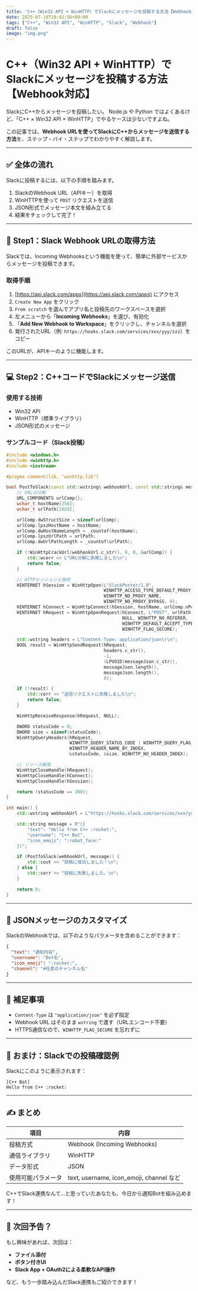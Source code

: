 ```yaml
---
title: 'C++（Win32 API + WinHTTP）でSlackにメッセージを投稿する方法【Webhook対応】'
date: 2025-07-16T19:42:56+09:00
tags: ["C++", "Win32 API", "WinHTTP", "Slack", "Webhook"]
draft: false
image: "img.png"
---
```


# C++（Win32 API + WinHTTP）でSlackにメッセージを投稿する方法【Webhook対応】

SlackにC++からメッセージを投稿したい。
Node.js や Python ではよくあるけど、「C++ × Win32 API × WinHTTP」でやるケースは少ないですよね。

この記事では、**Webhook URLを使ってSlackにC++からメッセージを送信する方法**を、ステップ・バイ・ステップでわかりやすく解説します。

---

## ✅ 全体の流れ

Slackに投稿するには、以下の手順を踏みます。

1. SlackのWebhook URL（APIキー）を取得
2. WinHTTPを使って `POST` リクエストを送信
3. JSON形式でメッセージ本文を組み立てる
4. 結果をチェックして完了！

---

## 🔑 Step1：Slack Webhook URLの取得方法

Slackでは、Incoming Webhooksという機能を使って、簡単に外部サービスからメッセージを投稿できます。

### 取得手順

1. [https://api.slack.com/apps](https://api.slack.com/apps) にアクセス
2. `Create New App` をクリック
3. `From scratch` を選んでアプリ名と投稿先のワークスペースを選択
4. 左メニューから「**Incoming Webhooks**」を選び、有効化
5. 「**Add New Webhook to Workspace**」をクリックし、チャンネルを選択
6. 発行されたURL（例: `https://hooks.slack.com/services/xxx/yyy/zzz`）をコピー

このURLが、APIキーのように機能します。

---

## 💻 Step2：C++コードでSlackにメッセージ送信

### 使用する技術

* Win32 API
* WinHTTP（標準ライブラリ）
* JSON形式のメッセージ

### サンプルコード（Slack投稿）

```cpp
#include <windows.h>
#include <winhttp.h>
#include <iostream>

#pragma comment(lib, "winhttp.lib")

bool PostToSlack(const std::wstring& webhookUrl, const std::string& messageJson) {
    // URLの分解
    URL_COMPONENTS urlComp{};
    wchar_t hostName[256];
    wchar_t urlPath[1024];

    urlComp.dwStructSize = sizeof(urlComp);
    urlComp.lpszHostName = hostName;
    urlComp.dwHostNameLength = _countof(hostName);
    urlComp.lpszUrlPath = urlPath;
    urlComp.dwUrlPathLength = _countof(urlPath);

    if (!WinHttpCrackUrl(webhookUrl.c_str(), 0, 0, &urlComp)) {
        std::wcerr << L"URL分解に失敗しました\n";
        return false;
    }

    // HTTPセッションと接続
    HINTERNET hSession = WinHttpOpen(L"SlackPoster/1.0",
                                     WINHTTP_ACCESS_TYPE_DEFAULT_PROXY,
                                     WINHTTP_NO_PROXY_NAME,
                                     WINHTTP_NO_PROXY_BYPASS, 0);
    HINTERNET hConnect = WinHttpConnect(hSession, hostName, urlComp.nPort, 0);
    HINTERNET hRequest = WinHttpOpenRequest(hConnect, L"POST", urlPath,
                                            NULL, WINHTTP_NO_REFERER,
                                            WINHTTP_DEFAULT_ACCEPT_TYPES,
                                            WINHTTP_FLAG_SECURE);

    std::wstring headers = L"Content-Type: application/json\r\n";
    BOOL result = WinHttpSendRequest(hRequest,
                                     headers.c_str(),
                                     -1,
                                     (LPVOID)messageJson.c_str(),
                                     messageJson.length(),
                                     messageJson.length(),
                                     0);

    if (!result) {
        std::cerr << "送信リクエストに失敗しました\n";
        return false;
    }

    WinHttpReceiveResponse(hRequest, NULL);

    DWORD statusCode = 0;
    DWORD size = sizeof(statusCode);
    WinHttpQueryHeaders(hRequest,
                        WINHTTP_QUERY_STATUS_CODE | WINHTTP_QUERY_FLAG_NUMBER,
                        WINHTTP_HEADER_NAME_BY_INDEX,
                        &statusCode, &size, WINHTTP_NO_HEADER_INDEX);

    // リソース解放
    WinHttpCloseHandle(hRequest);
    WinHttpCloseHandle(hConnect);
    WinHttpCloseHandle(hSession);

    return (statusCode == 200);
}

int main() {
    std::wstring webhookUrl = L"https://hooks.slack.com/services/xxx/yyy/zzz"; // 自分のWebhookに置き換えてください

    std::string message = R"({
        "text": "Hello from C++ :rocket:",
        "username": "C++ Bot",
        "icon_emoji": ":robot_face:"
    })";

    if (PostToSlack(webhookUrl, message)) {
        std::cout << "投稿に成功しました！\n";
    } else {
        std::cerr << "投稿に失敗しました。\n";
    }

    return 0;
}
```

---

## 🧪 JSONメッセージのカスタマイズ

SlackのWebhookでは、以下のようなパラメータを含めることができます：

```json
{
  "text": "通知内容",
  "username": "Bot名",
  "icon_emoji": ":rocket:",
  "channel": "#任意のチャンネル名"
}
```

---

## 📌 補足事項

* `Content-Type` は `"application/json"` を必ず指定
* Webhook URL はそのまま `wstring` で渡す（URLエンコード不要）
* HTTPS通信なので、`WINHTTP_FLAG_SECURE` を忘れずに

---

## 🎉 おまけ：Slackでの投稿確認例

Slackにこのように表示されます：

```
[C++ Bot]
Hello from C++ :rocket:
```

---

## ✍️ まとめ

| 項目        | 内容                                      |
| --------- | --------------------------------------- |
| 投稿方式      | Webhook (Incoming Webhooks)             |
| 通信ライブラリ   | WinHTTP                                 |
| データ形式     | JSON                                    |
| 使用可能パラメータ | text, username, icon\_emoji, channel など |

C++でSlack連携なんて…と思っていたあなたも、今日から通知Botを組み込めます！

---

## 🚀 次回予告？

もし興味があれば、次回は：

* **ファイル添付**
* **ボタン付きUI**
* **Slack App + OAuth2による柔軟なAPI操作**

など、もう一歩踏み込んだSlack連携もご紹介できます！
